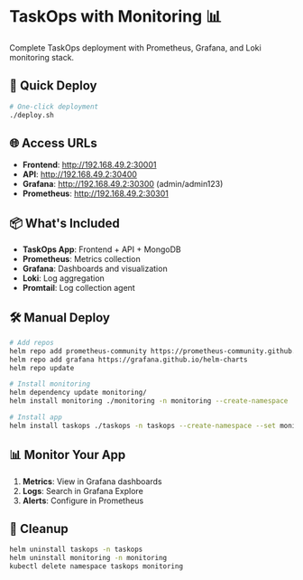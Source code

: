 # TaskOps with Monitoring 📊

Complete TaskOps deployment with Prometheus, Grafana, and Loki monitoring stack.

## 🚀 Quick Deploy

```bash
# One-click deployment
./deploy.sh
```

## 🌐 Access URLs

- **Frontend**: http://192.168.49.2:30001
- **API**: http://192.168.49.2:30400  
- **Grafana**: http://192.168.49.2:30300 (admin/admin123)
- **Prometheus**: http://192.168.49.2:30301

## 📦 What's Included

- **TaskOps App**: Frontend + API + MongoDB
- **Prometheus**: Metrics collection
- **Grafana**: Dashboards and visualization
- **Loki**: Log aggregation
- **Promtail**: Log collection agent

## 🛠️ Manual Deploy

```bash
# Add repos
helm repo add prometheus-community https://prometheus-community.github.io/helm-charts
helm repo add grafana https://grafana.github.io/helm-charts
helm repo update

# Install monitoring
helm dependency update monitoring/
helm install monitoring ./monitoring -n monitoring --create-namespace

# Install app
helm install taskops ./taskops -n taskops --create-namespace --set monitoring.enabled=true
```

## 📊 Monitor Your App

1. **Metrics**: View in Grafana dashboards
2. **Logs**: Search in Grafana Explore
3. **Alerts**: Configure in Prometheus

## 🧹 Cleanup

```bash
helm uninstall taskops -n taskops
helm uninstall monitoring -n monitoring
kubectl delete namespace taskops monitoring
```